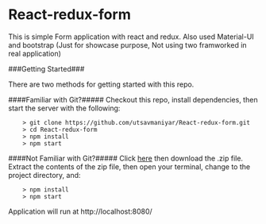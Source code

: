 # React-redux-form
This is simple Form application with react and redux. Also used Material-UI and bootstrap (Just for showcase purpose, Not using two framworked in real application)

###Getting Started###

There are two methods for getting started with this repo.

####Familiar with Git?#####
Checkout this repo, install dependencies, then start the server with the following:

```
	> git clone https://github.com/utsavmaniyar/React-redux-form.git
	> cd React-redux-form
	> npm install
	> npm start
```

####Not Familiar with Git?#####
Click [here](https://github.com/utsavmaniyar/React-redux-form) then download the .zip file.  Extract the contents of the zip file, then open your terminal, change to the project directory, and:

```
	> npm install
	> npm start
```

Application will run at http://localhost:8080/
